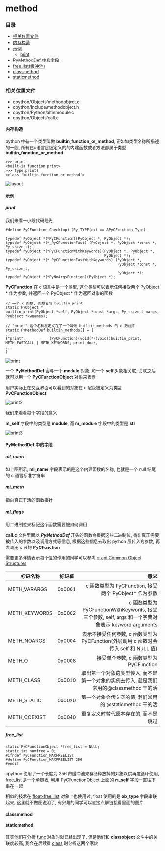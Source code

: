 # method

### 目录

* [相关位置文件](#相关位置文件)
* [内存构造](#内存构造)
* [示例](#示例)
	* [print](#print)
* [PyMethodDef 中的字段](#PyMethodDef-中的字段)
* [free_list(缓冲池)](#free_list)
* [classmethod](#classmethod)
* [staticmethod](#staticmethod)

### 相关位置文件
* cpython/Objects/methodobject.c
* cpython/Include/methodobject.h
* cpython/Python/bltinmodule.c
* cpython/Objects/call.c

#### 内存构造

python 中有一个类型叫做 **builtin_function_or_method**, 正如如类型名称所描述的一般, 所有在c语言层级定义的的内建函数或者方法都属于类型 **builtin_function_or_method**

	>>> print
    <built-in function print>
    >>> type(print)
    <class 'builtin_function_or_method'>

![layout](https://github.com/zpoint/Cpython-Internals/blob/master/BasicObject/method/layout.png)

#### 示例

##### print

我们来看一小段代码段先

    #define PyCFunction_Check(op) (Py_TYPE(op) == &PyCFunction_Type)

    typedef PyObject *(*PyCFunction)(PyObject *, PyObject *);
    typedef PyObject *(*_PyCFunctionFast) (PyObject *, PyObject *const *, Py_ssize_t);
    typedef PyObject *(*PyCFunctionWithKeywords)(PyObject *, PyObject *,
                                                 PyObject *);
    typedef PyObject *(*_PyCFunctionFastWithKeywords) (PyObject *,
                                                       PyObject *const *, Py_ssize_t,
                                                       PyObject *);
    typedef PyObject *(*PyNoArgsFunction)(PyObject *);

**PyCFunction** 在 c 语言中是一个类型, 这个类型可以表示任何接受两个 PyObject * 作为参数, 并返回一个 PyObject * 作为返回对象的函数

    // 一个 c 函数, 函数名为 builtin_print
    static PyObject *
    builtin_print(PyObject *self, PyObject *const *args, Py_ssize_t nargs, PyObject *kwnames);

    // "print" 这个名称被定义在了一个叫做 builtin_methods 的 c 数组中
    static PyMethodDef builtin_methods[] = {
    ...
    {"print",           (PyCFunction)(void(*)(void))builtin_print,      METH_FASTCALL | METH_KEYWORDS, print_doc},
    ...
    }

![print](https://github.com/zpoint/Cpython-Internals/blob/master/BasicObject/method/print.png)

一个 **PyMethodDef** 会与一个 **module** 对象, 和一个 **self** 对象相关联, 关联之后就可以用一个 **PyCFunctionObject** 对象来表示

用户实际上在交互界面可以看到的对象在 c 层级被定义为类型 **PyCFunctionObject**

![print2](https://github.com/zpoint/Cpython-Internals/blob/master/BasicObject/method/print2.png)

我们来看看每个字段的意义

**m_self** 字段中的类型是 **module**, 而 **m_module** 字段中的类型是 **str**

![print3](https://github.com/zpoint/Cpython-Internals/blob/master/BasicObject/method/print3.png)

#### PyMethodDef 中的字段

##### ml_name

如上图所示, **ml_name** 字段表示的是这个内建函数的名称, 他就是一个 null 结尾的 c 语言标准字符串

##### ml_meth

指向真正干活的函数指针

##### ml_flags

用二进制位来标记这个函数需要被如何调用

**call.c** 文件里面以 **_PyMethodDef_** 开头的函数会根据这些二进制位, 得出真正需要被传入的参数以及调用方式等信息, 根据这些信息去取出 python 层传入的参数, 再去调用 c 层的 **PyCFunction**

需要更多详情表示每个位的作用的同学可以参考 [c-api Common Object Structures](https://docs.python.org/3/c-api/structures.html)

| 标记名称 | 标记值 | 意义 |
| - | :-: | -: |
| METH_VARARGS | 0x0001| c 函数类型为 PyCFunction, 接受两个 PyObject* 作为参数 |
| METH_KEYWORDS | 0x0002 | c 函数类型为 PyCFunctionWithKeywords, 接受三个参数, self, args 和一个字典对象表示 keyword arguments |
| METH_NOARGS | 0x0004 | 表示不接受任何参数, c 函数类型为 PyCFunction(外层调用 c 函数时会传入 self 和 NULL 值) |
| METH_O | 0x0008 | 接受单个参数, c 函数类型为 PyCFunction |
| METH_CLASS | 0x0010 | 取出第一个对象的类型传入, 而不是第一个对象的实例去传入, 就是我们常用的@classmethod 干的活 |
| METH_STATIC | 0x0020 | 第一个对象会传入空的值, 我们常用的 @staticmethod 干的活 |
| METH_COEXIST | 0x0040 | 重复定义时替代原本存在的, 而不是跳过 |

##### free_list

    static PyCFunctionObject *free_list = NULL;
    static int numfree = 0;
    #ifndef PyCFunction_MAXFREELIST
    #define PyCFunction_MAXFREELIST 256
    #endif

cpython 使用了一个长度为 256 的缓冲池来存储释放掉的对象以供再度循环使用, free_list 是一个单链表, 利用 PyCFunctionObject 上面的 **m_self** 字段一直往下串在一起

相似的技术在 [float-free_list](https://github.com/zpoint/Cpython-Internals/blob/master/BasicObject/float/float_cn.md#free_list) 对象上也使用过, float 使用的是 **ob_type** 字段串联起来, 这里就不做图说明了, 有兴趣的同学可以直接点解链接看里面的图片

#### classmethod

#### staticmethod

其实他们在分析 [func](https://github.com/zpoint/Cpython-Internals/blob/master/BasicObject/func/dunc_cn.md) 对象时就已经出现了, 但是他们和 **classobject** 文件中的关联度较高, 我会在后续看 [class](https://github.com/zpoint/Cpython-Internals/blob/master/BasicObject/class/class_cn.md) 时分析这两个家伙